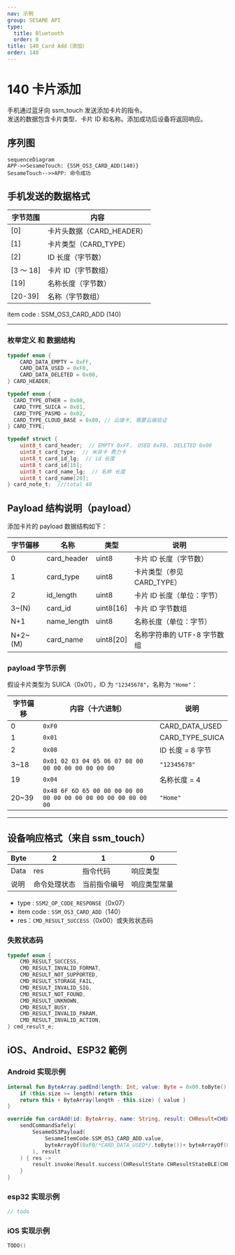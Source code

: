 ```yaml
---
nav: 示例
group: SESAME API
type:
  title: Bluetooth
  order: 0
title: 140_Card Add（添加）
order: 140
---
```


# 140 卡片添加

手机通过蓝牙向 ssm_touch 发送添加卡片的指令。  
发送的数据包含卡片类型、卡片 ID 和名称。添加成功后设备将返回响应。

## 序列图

```mermaid
sequenceDiagram
APP->>SesameTouch: {SSM_OS3_CARD_ADD(140)}
SesameTouch-->>APP: 命令成功
```

## 手机发送的数据格式

| 字节范围  | 内容                      |
| --------- | ------------------------- |
| [0]       | 卡片头数据（CARD_HEADER） |
| [1]       | 卡片类型（CARD_TYPE）     |
| [2]       | ID 长度（字节数）         |
| [3 ～ 18] | 卡片 ID（字节数组）       |
| [19]      | 名称长度（字节数）        |
| [20-39]   | 名称（字节数组）          |

item code : SSM_OS3_CARD_ADD (140)

---

### 枚举定义 和 数据结构

```c
typedef enum {
    CARD_DATA_EMPTY = 0xFF,
    CARD_DATA_USED = 0xF0,
    CARD_DATA_DELETED = 0x00,
} CARD_HEADER;

typedef enum {
  CARD_TYPE_OTHER = 0x00,
  CARD_TYPE_SUICA = 0x01,
  CARD_TYPE_PASMO = 0x02,
  CARD_TYPE_CLOUD_BASE = 0x80, // 云端卡, 需要云端验证
} CARD_TYPE;

typedef struct {
    uint8_t card_header;  // EMPTY 0xFF， USED 0xF0， DELETED 0x00
    uint8_t card_type;  // 米非卡 费力卡
    uint8_t card_id_lg;  // id 长度
    uint8_t card_id[16];
    uint8_t card_name_lg;  // 名称 长度
    uint8_t card_name[20];
} card_note_t;  ///total 40
```

## Payload 结构说明（payload）

添加卡片的 payload 数据结构如下：

| 字节偏移 | 名称        | 类型      | 说明                        |
| -------- | ----------- | --------- | --------------------------- |
| 0        | card_header | uint8     | 卡片 ID 长度（字节数）      |
| 1        | card_type   | uint8     | 卡片类型（参见 CARD_TYPE）  |
| 2        | id_length   | uint8     | 卡片 ID 长度（单位：字节）  |
| 3~(N)    | card_id     | uint8[16] | 卡片 ID 字节数组            |
| N+1      | name_length | uint8     | 名称长度（单位：字节）      |
| N+2~(M)  | card_name   | uint8[20] | 名称字符串的 UTF-8 字节数组 |

### payload 字节示例

假设卡片类型为 SUICA（0x01），ID 为 `"12345678"`，名称为 `"Home"`：

| 字节偏移 | 内容（十六进制）                                                | 说明             |
| -------- | --------------------------------------------------------------- | ---------------- |
| 0        | `0xF0`                                                          | CARD_DATA_USED   |
| 1        | `0x01`                                                          | CARD_TYPE_SUICA  |
| 2        | `0x08`                                                          | ID 长度 = 8 字节 |
| 3~18     | `0x01 02 03 04 05 06 07 08 00 00 00 00 00 00 00 00`             | `"12345678"`     |
| 19       | `0x04`                                                          | 名称长度 = 4     |
| 20~39    | `0x48 6F 6D 65 00 00 00 00 00 00 00 00 00 00 00 00 00 00 00 00` | `"Home"`         |

---

## 设备响应格式（来自 ssm_touch）

| Byte | 2            | 1            | 0            |
| ---- | ------------ | ------------ | ------------ |
| Data | res          | 指令代码     | 响应类型     |
| 说明 | 命令处理状态 | 当前指令编号 | 响应类型常量 |

- type : `SSM2_OP_CODE_RESPONSE`（0x07）
- item code : `SSM_OS3_CARD_ADD`（140）
- res：`CMD_RESULT_SUCCESS`（0x00）或失败状态码

### 失败状态码

```C
typedef enum {
    CMD_RESULT_SUCCESS,
    CMD_RESULT_INVALID_FORMAT,
    CMD_RESULT_NOT_SUPPORTED,
    CMD_RESULT_STORAGE_FAIL,
    CMD_RESULT_INVALID_SIG,
    CMD_RESULT_NOT_FOUND,
    CMD_RESULT_UNKNOWN,
    CMD_RESULT_BUSY,
    CMD_RESULT_INVALID_PARAM,
    CMD_RESULT_INVALID_ACTION,
} cmd_result_e;
```

## iOS、Android、ESP32 範例

### Android 实现示例

```kotlin
internal fun ByteArray.padEnd(length: Int, value: Byte = 0x00.toByte()): ByteArray {
    if (this.size >= length) return this
    return this + ByteArray(length - this.size) { value }
}

override fun cardAdd(id: ByteArray, name: String, result: CHResult<CHEmpty>) {
    sendCommandSafely(
        SesameOS3Payload(
            SesameItemCode.SSM_OS3_CARD_ADD.value,
            byteArrayOf(0xF0/*CARD_DATA_USED*/.toByte())+ byteArrayOf(0x80/*CARD_TYPE_CLOUD_BASE*/.toByte()) + byteArrayOf(id.size.toByte()) + id.padEnd(16, 0x00.toByte()) + byteArrayOf(name.toByteArray().size.toByte()) + name.toByteArray().padEnd(16, 0x00.toByte())
        ), result
    ) { res ->
        result.invoke(Result.success(CHResultState.CHResultStateBLE(CHEmpty())))
    }
}
```

### esp32 实现示例

```c
// todo
```

### iOS 实现示例

```swift
TODO()

```

